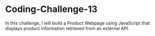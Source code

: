 # Coding-Challenge-13
In this challenge, I will build a Product Webpage using JavaScript that displays product information retrieved from an external API. 
